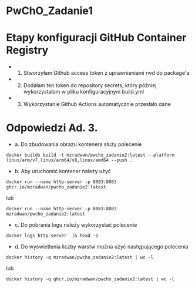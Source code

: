 # PwChO_Zadanie1 

# Etapy konfiguracji GitHub Container Registry 

* 1. Stworzyłam Github access token z uprawnieniami rwd do package'a  
* 2. Dodałam ten token do repository secrets, który później wykorzystałam w pliku konfiguracyjnym build.yml
* 3. Wykorzystanie Github Actions automatycznie przesłało dane

# Odpowiedzi Ad. 3.
* a. Do zbudowania obrazu kontenera służy polecenie
```
docker buildx build -t mzradwan/pwcho_zadanie2:latest --platform linux/arm/v7,linux/arm64/v8,linux/amd64 --push .
```
* b. Aby uruchomić kontener należy użyć  
```
docker run --name http-server -p 8083:8083 ghcr.io/mzradwan/pwcho_zadanie2:latest
```
lub 
```
docker run --name http-server -p 8083:8083 mzradwan/pwcho_zadanie2:latest
```
* c. Do pobrania logu należy wykorzystać polecenie 
```
docker logs http-server  |& head -1
```
* d. Do wyświetlenia liczby warstw można użyć następującego polecenia 
```
docker history -q mzradwan/pwcho_zadanie2:latest | wc -l 
```
lub 
```
docker history -q ghcr.io/mzradwan/pwcho_zadanie2:latest | wc -l 
```